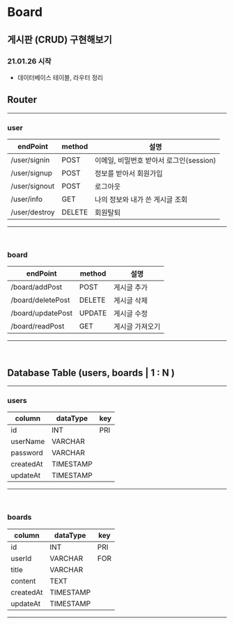# Board

## 게시판 (CRUD) 구현해보기

### 21.01.26 시작

- 데이터베이스 테이블, 라우터 정리

## Router

---

### user

| endPoint      | method | 설명                                    |
| ------------- | ------ | --------------------------------------- |
| /user/signin  | POST   | 이메일, 비밀번호 받아서 로그인(session) |
| /user/signup  | POST   | 정보를 받아서 회원가입                  |
| /user/signout | POST   | 로그아웃                                |
| /user/info    | GET    | 나의 정보와 내가 쓴 게시글 조회         |
| /user/destroy | DELETE | 회원탈퇴                                |

---

<br />

### board

| endPoint          | method | 설명            |
| ----------------- | ------ | --------------- |
| /board/addPost    | POST   | 게시글 추가     |
| /board/deletePost | DELETE | 게시글 삭제     |
| /board/updatePost | UPDATE | 게시글 수정     |
| /board/readPost   | GET    | 게시글 가져오기 |

---

<br />

## Database Table (users, boards | 1 : N )

---

### users

| column    | dataType  | key |
| --------- | --------- | --- |
| id        | INT       | PRI |
| userName  | VARCHAR   |     |
| password  | VARCHAR   |     |
| createdAt | TIMESTAMP |     |
| updateAt  | TIMESTAMP |     |

---

<br />

### boards

| column    | dataType  | key |
| --------- | --------- | --- |
| id        | INT       | PRI |
| userId    | VARCHAR   | FOR |
| title     | VARCHAR   |     |
| content   | TEXT      |     |
| createdAt | TIMESTAMP |     |
| updateAt  | TIMESTAMP |     |

---
